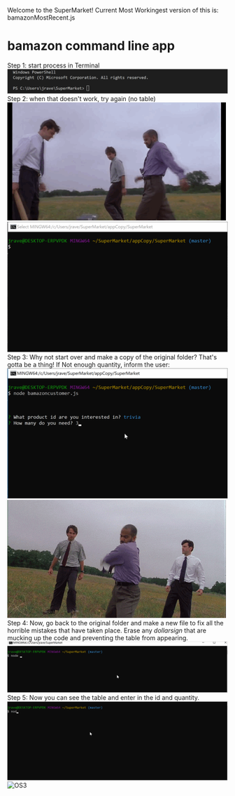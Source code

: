 Welcome to the SuperMarket!
Current Most Workingest version of this is: bamazonMostRecent.js
# bamazon command line app
Step 1: start process in Terminal
![1](enterNodeCmd.gif "cmdLine1")
Step 2: when that doesn't work, try again (no table)
![OS1](/officespace1.gif "officespace1")
![2](/enterNodeCmd2.gif "cmdLine2")
Step 3: Why not start over and make a copy of the original folder? That's gotta be a thing!
If Not enough quantity, inform the user:
![3](/enterNodeCmd3.gif "cmdLine3")
![OS2](/officespace2.gif "officespace2")
Step 4: Now, go back to the original folder and make a new file to fix all the horrible mistakes that have taken place. Erase any $dollar sign$ that are mucking up the code and preventing the table from appearing.
![4](/enterNodeCmd4.gif "cmdLine4")
Step 5: Now you can see the table and enter in the id and quantity.
![5](/enterNodeCmd5.gif "cmdLine5")
![OS3](https://github.com/jamesravenscroft/SuperMarket/blob/master/officespace3.gif "officespace3")
